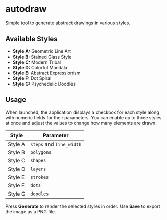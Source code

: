 # autodraw
Simple tool to generate abstract drawings in various styles.

## Available Styles

- **Style A:** Geometric Line Art
- **Style B:** Stained Glass Style
- **Style C:** Modern Tribal
- **Style D:** Colorful Mandala
- **Style E:** Abstract Expressionism
- **Style F:** Dot Spiral
- **Style G:** Psychedelic Doodles

## Usage

When launched, the application displays a checkbox for each style along with
numeric fields for their parameters. You can enable up to three styles at once
and adjust the values to change how many elements are drawn.

| Style | Parameter |
|-------|-----------|
| Style A | `steps` and `line_width` |
| Style B | `polygons` |
| Style C | `shapes` |
| Style D | `layers` |
| Style E | `strokes` |
| Style F | `dots` |
| Style G | `doodles` |

Press **Generate** to render the selected styles in order. Use **Save** to
export the image as a PNG file.
